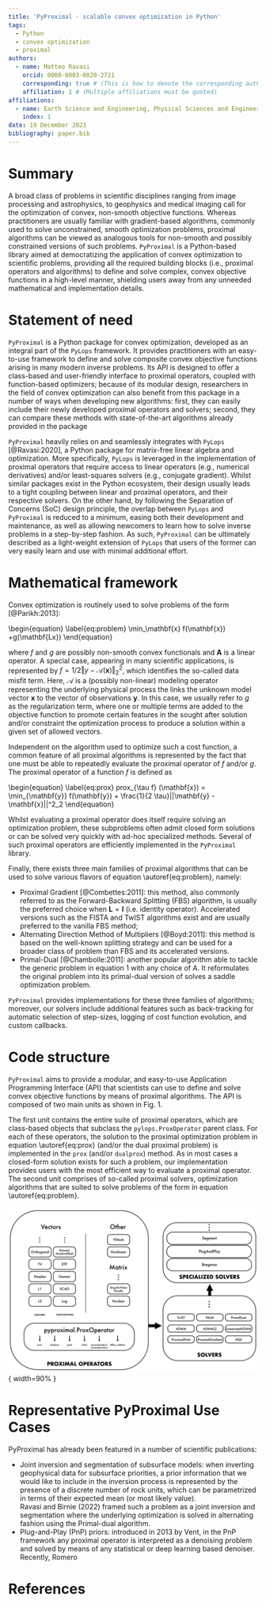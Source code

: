 ```yaml
---
title: 'PyProximal - scalable convex optimization in Python'
tags:
  - Python
  - convex optimization
  - proximal
authors:
  - name: Matteo Ravasi
    orcid: 0000-0003-0020-2721
    corresponding: true # (This is how to denote the corresponding author)
    affiliation: 1 # (Multiple affiliations must be quoted)
affiliations:
  - name: Earth Science and Engineering, Physical Sciences and Engineering (PSE), King Abdullah University of Science and Technology (KAUST), Thuwal, 23955-6900, Kingdom of Saudi Arabia
    index: 1
date: 19 December 2023
bibliography: paper.bib
---
```


# Summary

A broad class of problems in scientific disciplines ranging from image processing and astrophysics, 
to geophysics and medical imaging call for the optimization of convex, non-smooth objective functions. 
Whereas practitioners are usually familiar with gradient-based algorithms, commonly used 
to solve unconstrained, smooth optimization problems, proximal algorithms can be viewed as analogous tools for 
non-smooth and possibly constrained versions of such problems. ``PyProximal`` is a Python-based library aimed at 
democratizing the application of convex optimization to scientific problems, providing all the required 
building blocks (i.e., proximal operators and algorithms) to define and solve complex, convex objective functions
in a high-level manner, shielding users away from any unneeded mathematical and implementation details.


# Statement of need

`PyProximal` is a Python package for convex optimization, developed as an integral part of the `PyLops` framework. 
It provides practitioners with an easy-to-use framework to define and solve composite convex objective functions 
arising in many modern inverse problems. Its API is designed to offer a class-based and user-friendly interface 
to proximal operators, coupled with function-based optimizers; because of its modular design, researchers in the field 
of convex optimization can also benefit from this package in a number of ways when developing new algorithms: first, 
they can easily include their newly developed proximal operators and solvers; second, they can compare these methods 
with state-of-the-art algorithms already provided in the package

`PyProximal` heavily relies on and seamlessly integrates with `PyLops` [@Ravasi:2020], a Python package for matrix-free linear algebra 
and optimization. More specifically, `PyLops` is leveraged in the implementation of proximal operators that require 
access to linear operators (e.g., numerical derivatives) and/or least-squares solvers 
(e.g., conjugate gradient). Whilst similar packages exist in the Python ecosystem, their design usually leads to a 
tight coupling between linear and proximal operators, and their respective solvers. On the other hand, by following the 
Separation of Concerns (SoC) design principle, the overlap between `PyLops` and `PyProximal` is reduced to a minimum, easing both 
their development and maintenance, as well as allowing newcomers to learn how to solve inverse problems in a step-by-step fashion. 
As such, `PyProximal` can be ultimately described as a light-weight extension of `PyLops` that users of the former can very easily 
learn and use with minimal additional effort.


# Mathematical framework

Convex optimization is routinely used to solve problems of the form [@Parikh:2013]:

\begin{equation}
\label{eq:problem}
\min_\mathbf{x} f(\mathbf{x}) +g(\mathbf{Lx})
\end{equation}

where $f$ and $g$ are possibly non-smooth convex functionals and $\mathbf{A}$ is a linear operator. A special case, 
appearing in many scientific applications, is represented by $f=1/2 \Vert y - \mathcal{A}(\mathbf{x})\Vert_2^2$, which identifies 
the so-called data misfit term. Here, $\mathcal{A}$ is a (possibly non-linear) modeling operator representing the underlying physical 
process the links the unknown model vector $\mathbf{x}$ to the vector of observations $\mathbf{y}$. In this case, 
we usually refer to $g$ as the regularization term, where one or multiple terms are added to the objective function to 
promote certain features in the sought after solution and/or constraint the optimization process to produce a solution
within a given set of allowed vectors.

Independent on the algorithm used to optimize such a cost function, a common feature of all proximal algorithms is
represented by the fact that one must be able to repeatedly evaluate the proximal operator of $f$ and/or $g$. The proximal 
operator of a function $f$ is defined as

\begin{equation}
\label{eq:prox}
prox_{\tau f} (\mathbf{x}) = \min_{\mathbf{y}} f(\mathbf{y}) +
        \frac{1}{2 \tau}||\mathbf{y} - \mathbf{x}||^2_2
\end{equation}

Whilst evaluating a proximal operator does itself require solving an optimization problem, these subproblems often 
admit closed form solutions or can be solved very quickly with ad-hoc specialized methods. Several of such proximal 
operators are efficiently implemented in the ``PyProximal`` library.

Finally, there exists three main families of proximal algorithms that can be used to solve various flavors of equation 
\autoref{eq:problem}, namely:

- Proximal Gradient [@Combettes:2011]: this method, also commonly referred to as the Forward-Backward Splitting (FBS)
  algorithm, is usually the preferred choice when $\mathbf{L}=\mathbf{I}$ (i.e. identity operator). Accelerated versions such 
  as the FISTA and TwIST algorithms exist and are usually preferred to the vanilla FBS method;
- Alternating Direction Method of Multipliers [@Boyd:2011]: this method is based on the well-known splitting strategy and can be used 
  for a broader class of problem than FBS and its accelerated versions.
- Primal-Dual [@Chambolle:2011]: another popular algorithm able to tackle the generic problem in equation 1 with any choice of A. 
  It reformulates the original problem into its primal-dual version of solves a saddle optimization problem.

``PyProximal`` provides implementations for these three families of algorithms; moreover, our solvers include additional features 
such as back-tracking for automatic selection of step-sizes, logging of cost function evolution, and custom callbacks.


# Code structure

``PyProximal`` aims to provide a modular, and easy-to-use Application Programming Interface (API) that scientists 
can use to define and solve convex objective functions by means of proximal algorithms. The API is composed of 
two main units as shown in Fig. 1. 

The first unit contains the entire suite of proximal operators, which are class-based objects that subclass 
the ``pylops.ProxOperator`` parent class. For each of these operators, the solution to the proximal optimization 
problem in equation \autoref{eq:prox} (and/or the dual proximal problem) is implemented in the ``prox`` 
(and/or ``dualprox``) method. As in most cases a closed-form solution exists for such a problem, our
implementation provides users with the most efficient way to evaluate a proximal operator. The second unit comprises
of so-called proximal solvers, optimization algorithms that are suited to solve problems of the form in equation \autoref{eq:problem}.

![Schematic representation of the ``PyProximal`` API.](figs/software.png){ width=90% }

# Representative PyProximal Use Cases

PyProximal has already been featured in a number of scientific publications:

- Joint inversion and segmentation of subsurface models: when inverting geophysical data for subsurface priorities, 
  a prior information that we would like to include in the inversion process is represented by the presence of a 
  discrete number of rock units, which can be parametrized in terms of their expected mean (or most likely value).  
  Ravasi and Birnie (2022) framed such a problem as a joint inversion and segmentation where the underlying optimization 
  is solved in alternating fashion using the Primal-dual algorithm.
- Plug-and-Play (PnP) priors: introduced in 2013 by Vent, in the PnP framework any proximal operator is interpreted 
  as a denoising problem and solved by means of any statistical or deep learning based denoiser. Recently, Romero


# References